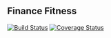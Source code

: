 ## Finance Fitness
[![Build Status](https://travis-ci.org/dskoda1/finance-fitness-api.svg?branch=master)](https://travis-ci.org/dskoda1/finance-fitness-api)
[![Coverage Status](https://coveralls.io/repos/github/dskoda1/finance-fitness-api/badge.svg)](https://coveralls.io/github/dskoda1/finance-fitness-api)
